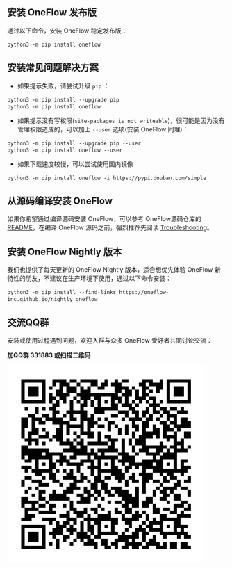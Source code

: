 ## 安装 OneFlow 发布版

通过以下命令，安装 OneFlow 稳定发布版：

```shell
python3 -m pip install oneflow
```


## 安装常见问题解决方案

* 如果提示失败，请尝试升级 `pip` ：
```shell
python3 -m pip install --upgrade pip
python3 -m pip install oneflow
```

* 如果提示没有写权限(`site-packages is not writeable`)，很可能是因为没有管理权限造成的，可以加上 `--user` 选项(安装 OneFlow 同理)：
```shell
python3 -m pip install --upgrade pip --user
python3 -m pip install oneflow --user
```

* 如果下载速度较慢，可以尝试使用国内镜像
```shell
python3 -m pip install oneflow -i https://pypi.douban.com/simple
```

## 从源码编译安装 OneFlow

如果你希望通过编译源码安装 OneFlow，可以参考 OneFlow源码仓库的[README](https://github.com/Oneflow-Inc/oneflow/blob/develop/README.md)，在编译 OneFlow 源码之前，强烈推荐先阅读 [Troubleshooting](https://github.com/Oneflow-Inc/oneflow/blob/develop/docs/source/troubleshooting.md)。

## 安装 OneFlow Nightly 版本

我们也提供了每天更新的 OneFlow Nightly 版本，适合想优先体验 OneFlow 新特性的朋友，不建议在生产环境下使用，通过以下命令安装：

```shell
python3 -m pip install --find-links https://oneflow-inc.github.io/nightly oneflow
```

## 交流QQ群
安装或使用过程遇到问题，欢迎入群与众多 OneFlow 爱好者共同讨论交流：

**加QQ群 331883 或扫描二维码**

![qq group](../contribute/imgs/qq_group.png)